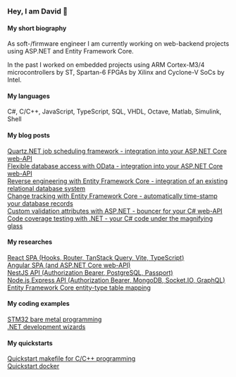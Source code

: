 ### Hey, I am David 👋

#### **My short biography**

As soft-/firmware engineer I am currently working on web-backend projects using ASP.NET and Entity Framework Core.

In the past I worked on embedded projects using ARM Cortex-M3/4 microcontrollers by ST, Spartan-6 FPGAs by Xilinx and Cyclone-V SoCs by Intel.

#### **My languages**

C#, C/C++, JavaScript, TypeScript, SQL, VHDL, Octave, Matlab, Simulink, Shell

#### **My blog posts**

[Quartz.NET job scheduling framework - integration into your ASP.NET Core web-API](https://github.com/djek-sweng/blog-quartz-cronjob-scheduling-aspnet-core)<br>
[Flexible database access with OData - integration into your ASP.NET Core web-API](https://github.com/djek-sweng/blog-odata-aspnet-core-webapi)<br>
[Reverse engineering with Entity Framework Core - integration of an existing relational database system](https://github.com/djek-sweng/blog-scaffold-dbcontext-efcore)<br>
[Change tracking with Entity Framework Core - automatically time-stamp your database records](https://github.com/djek-sweng/blog-change-tracking-efcore)<br>
[Custom validation attributes with ASP.NET - bouncer for your C# web-API](https://github.com/djek-sweng/blog-custom-validation-attributes-aspnet)<br>
[Code coverage testing with .NET - your C# code under the magnifying glass](https://github.com/djek-sweng/blog-code-coverage-testing-dotnet)

#### **My researches**

[React SPA (Hooks, Router, TanStack Query, Vite, TypeScript)](https://github.com/djek-sweng/research-react-spa)<br>
[Angular SPA (and ASP.NET Core web-API)](https://github.com/djek-sweng/research-angular-spa)<br>
[NestJS API (Authorization Bearer, PostgreSQL, Passport)](https://github.com/djek-sweng/research-nestjs-api)<br>
[Node.js Express API (Authorization Bearer, MongoDB, Socket.IO, GraphQL)](https://github.com/djek-sweng/research-nodejs-express-api)<br>
[Entity Framework Core entity-type table mapping](https://github.com/djek-sweng/research-efcore-entity-type-table-mapping)<br>

#### **My coding examples**

[STM32 bare metal programming](https://github.com/djek-sweng/stm32-bare-metal)<br>
[.NET development wizards](https://github.com/djek-sweng/dotnet-wizards)

#### **My quickstarts**

[Quickstart makefile for C/C++ programming](https://github.com/djek-sweng/quickstart-makefile-c-cpp.git)<br>
[Quickstart docker](https://github.com/djek-sweng/quickstart-docker.git)
